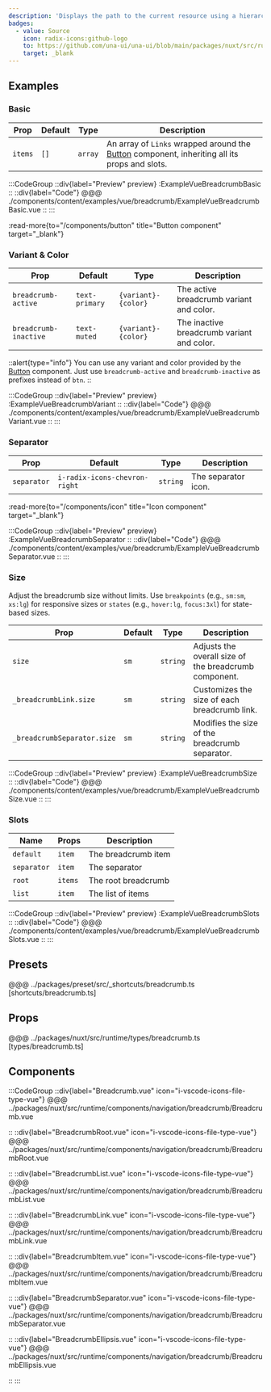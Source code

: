 ```yaml
---
description: 'Displays the path to the current resource using a hierarchy of links.'
badges:
  - value: Source
    icon: radix-icons:github-logo
    to: https://github.com/una-ui/una-ui/blob/main/packages/nuxt/src/runtime/components/navigation/breadcrumb/Breadcrumb.vue
    target: _blank
---
```


## Examples

### Basic

| Prop    | Default | Type    | Description                                                                                            |
| ------- | ------- | ------- | ------------------------------------------------------------------------------------------------------ |
| `items` | `[]`    | `array` | An array of `Links` wrapped around the [Button](button) component, inheriting all its props and slots. |

:::CodeGroup
::div{label="Preview" preview}
:ExampleVueBreadcrumbBasic
::
::div{label="Code"}
@@@ ./components/content/examples/vue/breadcrumb/ExampleVueBreadcrumbBasic.vue
::
:::

:read-more{to="/components/button" title="Button component" target="_blank"}

### Variant & Color

| Prop                  | Default        | Type                | Description                                |
| --------------------- | -------------- | ------------------- | ------------------------------------------ |
| `breadcrumb-active`   | `text-primary` | `{variant}-{color}` | The active breadcrumb variant and color.   |
| `breadcrumb-inactive` | `text-muted`   | `{variant}-{color}` | The inactive breadcrumb variant and color. |

::alert{type="info"}
You can use any variant and color provided by the [Button](button#variants) component. Just use `breadcrumb-active` and `breadcrumb-inactive` as prefixes instead of `btn`.
::

:::CodeGroup
::div{label="Preview" preview}
:ExampleVueBreadcrumbVariant
::
::div{label="Code"}
@@@ ./components/content/examples/vue/breadcrumb/ExampleVueBreadcrumbVariant.vue
::
:::

### Separator

| Prop        | Default                       | Type     | Description         |
| ----------- | ----------------------------- | -------- | ------------------- |
| `separator` | `i-radix-icons-chevron-right` | `string` | The separator icon. |

:read-more{to="/components/icon" title="Icon component" target="_blank"}

:::CodeGroup
::div{label="Preview" preview}
:ExampleVueBreadcrumbSeparator
::
::div{label="Code"}
@@@ ./components/content/examples/vue/breadcrumb/ExampleVueBreadcrumbSeparator.vue
::
:::

### Size

Adjust the breadcrumb size without limits. Use `breakpoints` (e.g., `sm:sm`, `xs:lg`) for responsive sizes or `states` (e.g., `hover:lg`, `focus:3xl`) for state-based sizes.

| Prop                        | Default | Type     | Description                                           |
| --------------------------- | ------- | -------- | ----------------------------------------------------- |
| `size`                      | `sm`    | `string` | Adjusts the overall size of the breadcrumb component. |
| `_breadcrumbLink.size`      | `sm`    | `string` | Customizes the size of each breadcrumb link.          |
| `_breadcrumbSeparator.size` | `sm`    | `string` | Modifies the size of the breadcrumb separator.        |

:::CodeGroup
::div{label="Preview" preview}
:ExampleVueBreadcrumbSize
::
::div{label="Code"}
@@@ ./components/content/examples/vue/breadcrumb/ExampleVueBreadcrumbSize.vue
::
:::

### Slots

| Name        | Props   | Description         |
| ----------- | ------- | ------------------- |
| `default`   | `item`  | The breadcrumb item |
| `separator` | `item`  | The separator       |
| `root`      | `items` | The root breadcrumb |
| `list`      | `item`  | The list of items   |

:::CodeGroup
::div{label="Preview" preview}
:ExampleVueBreadcrumbSlots
::
::div{label="Code"}
@@@ ./components/content/examples/vue/breadcrumb/ExampleVueBreadcrumbSlots.vue
::
:::

## Presets

@@@ ../packages/preset/src/_shortcuts/breadcrumb.ts [shortcuts/breadcrumb.ts]

## Props

@@@ ../packages/nuxt/src/runtime/types/breadcrumb.ts [types/breadcrumb.ts]

## Components

:::CodeGroup
::div{label="Breadcrumb.vue" icon="i-vscode-icons-file-type-vue"}
@@@ ../packages/nuxt/src/runtime/components/navigation/breadcrumb/Breadcrumb.vue

::
::div{label="BreadcrumbRoot.vue" icon="i-vscode-icons-file-type-vue"}
@@@ ../packages/nuxt/src/runtime/components/navigation/breadcrumb/BreadcrumbRoot.vue

::
::div{label="BreadcrumbList.vue" icon="i-vscode-icons-file-type-vue"}
@@@ ../packages/nuxt/src/runtime/components/navigation/breadcrumb/BreadcrumbList.vue

::
::div{label="BreadcrumbLink.vue" icon="i-vscode-icons-file-type-vue"}
@@@ ../packages/nuxt/src/runtime/components/navigation/breadcrumb/BreadcrumbLink.vue

::
::div{label="BreadcrumbItem.vue" icon="i-vscode-icons-file-type-vue"}
@@@ ../packages/nuxt/src/runtime/components/navigation/breadcrumb/BreadcrumbItem.vue

::
::div{label="BreadcrumbSeparator.vue" icon="i-vscode-icons-file-type-vue"}
@@@ ../packages/nuxt/src/runtime/components/navigation/breadcrumb/BreadcrumbSeparator.vue

::
::div{label="BreadcrumbEllipsis.vue" icon="i-vscode-icons-file-type-vue"}
@@@ ../packages/nuxt/src/runtime/components/navigation/breadcrumb/BreadcrumbEllipsis.vue

::
:::
